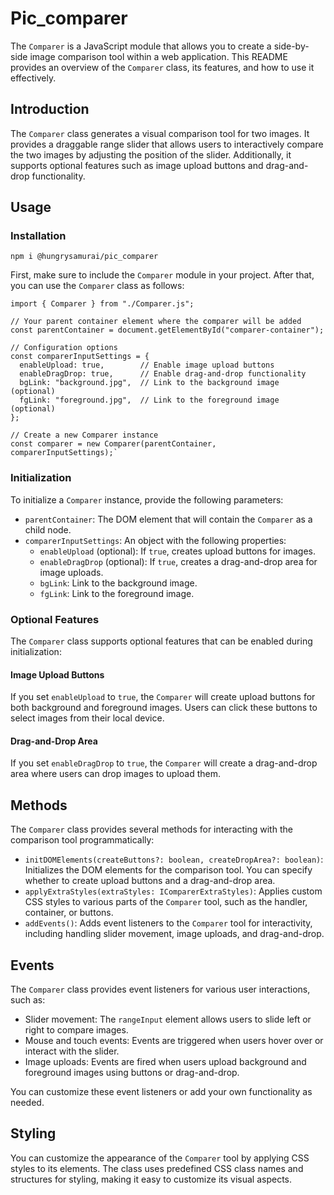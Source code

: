 # Pic_comparer

The `Comparer` is a JavaScript module that allows you to create a side-by-side image comparison tool within a web application. This README provides an overview of the `Comparer` class, its features, and how to use it effectively.

## Introduction

The `Comparer` class generates a visual comparison tool for two images. It provides a draggable range slider that allows users to interactively compare the two images by adjusting the position of the slider. Additionally, it supports optional features such as image upload buttons and drag-and-drop functionality.

## Usage

### Installation

    npm i @hungrysamurai/pic_comparer

First, make sure to include the `Comparer` module in your project. After that, you can use the `Comparer` class as follows:

    import { Comparer } from "./Comparer.js";

    // Your parent container element where the comparer will be added
    const parentContainer = document.getElementById("comparer-container");

    // Configuration options
    const comparerInputSettings = {
      enableUpload: true,        // Enable image upload buttons
      enableDragDrop: true,      // Enable drag-and-drop functionality
      bgLink: "background.jpg",  // Link to the background image (optional)
      fgLink: "foreground.jpg",  // Link to the foreground image (optional)
    };

    // Create a new Comparer instance
    const comparer = new Comparer(parentContainer, comparerInputSettings);`

### Initialization

To initialize a `Comparer` instance, provide the following parameters:

- `parentContainer`: The DOM element that will contain the `Comparer` as a child node.
- `comparerInputSettings`: An object with the following properties:
  - `enableUpload` (optional): If `true`, creates upload buttons for images.
  - `enableDragDrop` (optional): If `true`, creates a drag-and-drop area for image uploads.
  - `bgLink`: Link to the background image.
  - `fgLink`: Link to the foreground image.

### Optional Features

The `Comparer` class supports optional features that can be enabled during initialization:

#### Image Upload Buttons

If you set `enableUpload` to `true`, the `Comparer` will create upload buttons for both background and foreground images. Users can click these buttons to select images from their local device.

#### Drag-and-Drop Area

If you set `enableDragDrop` to `true`, the `Comparer` will create a drag-and-drop area where users can drop images to upload them.

## Methods

The `Comparer` class provides several methods for interacting with the comparison tool programmatically:

- `initDOMElements(createButtons?: boolean, createDropArea?: boolean)`: Initializes the DOM elements for the comparison tool. You can specify whether to create upload buttons and a drag-and-drop area.
- `applyExtraStyles(extraStyles: IComparerExtraStyles)`: Applies custom CSS styles to various parts of the `Comparer` tool, such as the handler, container, or buttons.
- `addEvents()`: Adds event listeners to the `Comparer` tool for interactivity, including handling slider movement, image uploads, and drag-and-drop.

## Events

The `Comparer` class provides event listeners for various user interactions, such as:

- Slider movement: The `rangeInput` element allows users to slide left or right to compare images.
- Mouse and touch events: Events are triggered when users hover over or interact with the slider.
- Image uploads: Events are fired when users upload background and foreground images using buttons or drag-and-drop.

You can customize these event listeners or add your own functionality as needed.

## Styling

You can customize the appearance of the `Comparer` tool by applying CSS styles to its elements. The class uses predefined CSS class names and structures for styling, making it easy to customize its visual aspects.
